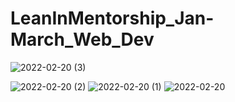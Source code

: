 # LeanInMentorship_Jan-March_Web_Dev

![2022-02-20 (3)](https://user-images.githubusercontent.com/76809940/154847082-1150869a-12a5-4354-bc2d-e3c8f36e6539.png)

![2022-02-20 (2)](https://user-images.githubusercontent.com/76809940/154848613-60dbdd26-5098-4c82-af67-80a5d1b2fdc5.png)
![2022-02-20 (1)](https://user-images.githubusercontent.com/76809940/154848616-8d51b2f9-53b9-405e-b988-aa1ba2a5546e.png)
![2022-02-20](https://user-images.githubusercontent.com/76809940/154848632-a03d4612-622e-492a-988b-34fb80593682.png)
